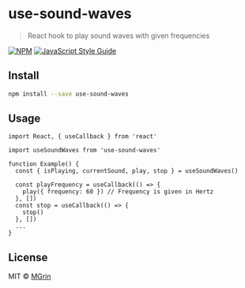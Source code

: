 # use-sound-waves

> React hook to play sound waves with given frequencies

[![NPM](https://img.shields.io/npm/v/use-sound-waves.svg)](https://www.npmjs.com/package/use-sound-waves) [![JavaScript Style Guide](https://img.shields.io/badge/code_style-standard-brightgreen.svg)](https://standardjs.com)

## Install

```bash
npm install --save use-sound-waves
```

## Usage

```tsx
import React, { useCallback } from 'react'

import useSoundWaves from 'use-sound-waves'

function Example() {
  const { isPlaying, currentSound, play, stop } = useSoundWaves()

  const playFrequency = useCallback(() => {
    play({ frequency: 60 }) // Frequency is given in Hertz
  }, [])
  const stop = useCallback(() => {
    stop()
  }, [])
  ...
}
```

## License

MIT © [MGrin](https://github.com/MGrin)
